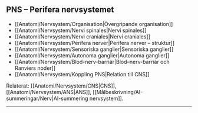 ## PNS – Perifera nervsystemet

- [[Anatomi/Nervsystem/Organisation|Övergripande organisation]]
- [[Anatomi/Nervsystem/Nervi spinales|Nervi spinales]]
- [[Anatomi/Nervsystem/Nervi craniales|Nervi craniales]]
- [[Anatomi/Nervsystem/Perifera nerver|Perifera nerver – struktur]]
- [[Anatomi/Nervsystem/Sensoriska ganglier|Sensoriska ganglier]]
- [[Anatomi/Nervsystem/Autonoma ganglier|Autonoma ganglier]]
- [[Anatomi/Nervsystem/Blod-nerv-barriär|Blod–nerv-barriär och Ranviers noder]]
- [[Anatomi/Nervsystem/Koppling PNS|Relation till CNS]]

Relaterat: [[Anatomi/Nervsystem/CNS|CNS]], [[Anatomi/Nervsystem/ANS|ANS]], [[Målbeskrivning/AI-summeringar/Nerv|AI-summering nervsystem]].

---
